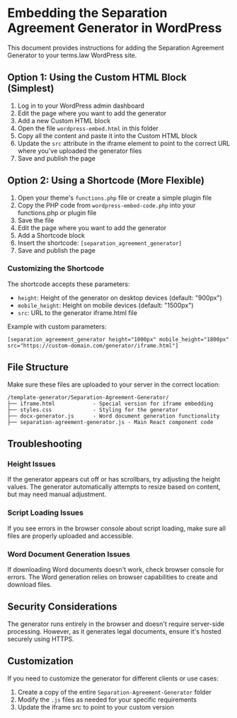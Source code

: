 # Embedding the Separation Agreement Generator in WordPress

This document provides instructions for adding the Separation Agreement Generator to your terms.law WordPress site.

## Option 1: Using the Custom HTML Block (Simplest)

1. Log in to your WordPress admin dashboard
2. Edit the page where you want to add the generator
3. Add a new Custom HTML block
4. Open the file `wordpress-embed.html` in this folder
5. Copy all the content and paste it into the Custom HTML block
6. Update the `src` attribute in the iframe element to point to the correct URL where you've uploaded the generator files
7. Save and publish the page

## Option 2: Using a Shortcode (More Flexible)

1. Open your theme's `functions.php` file or create a simple plugin file
2. Copy the PHP code from `wordpress-embed-code.php` into your functions.php or plugin file
3. Save the file
4. Edit the page where you want to add the generator
5. Add a Shortcode block
6. Insert the shortcode: `[separation_agreement_generator]`
7. Save and publish the page

### Customizing the Shortcode

The shortcode accepts these parameters:
- `height`: Height of the generator on desktop devices (default: "900px")
- `mobile_height`: Height on mobile devices (default: "1500px") 
- `src`: URL to the generator iframe.html file

Example with custom parameters:
```
[separation_agreement_generator height="1000px" mobile_height="1800px" src="https://custom-domain.com/generator/iframe.html"]
```

## File Structure

Make sure these files are uploaded to your server in the correct location:

```
/template-generator/Separation-Agreement-Generator/
├── iframe.html            - Special version for iframe embedding
├── styles.css             - Styling for the generator
├── docx-generator.js      - Word document generation functionality
├── separation-agreement-generator.js - Main React component code
```

## Troubleshooting

### Height Issues
If the generator appears cut off or has scrollbars, try adjusting the height values. The generator automatically attempts to resize based on content, but may need manual adjustment.

### Script Loading Issues
If you see errors in the browser console about script loading, make sure all files are properly uploaded and accessible.

### Word Document Generation Issues
If downloading Word documents doesn't work, check browser console for errors. The Word generation relies on browser capabilities to create and download files.

## Security Considerations

The generator runs entirely in the browser and doesn't require server-side processing. However, as it generates legal documents, ensure it's hosted securely using HTTPS.

## Customization

If you need to customize the generator for different clients or use cases:
1. Create a copy of the entire `Separation-Agreement-Generator` folder
2. Modify the `.js` files as needed for your specific requirements
3. Update the iframe src to point to your custom version
